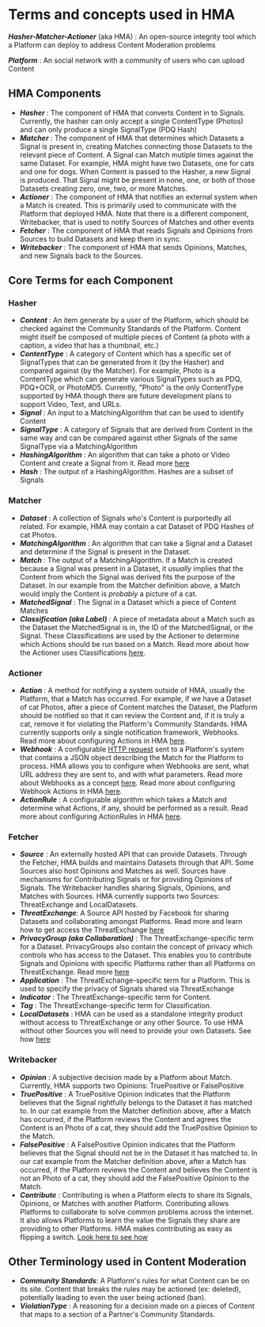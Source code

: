# Terms and concepts used in HMA

_**Hasher-Matcher-Actioner**_ (aka HMA) : An open-source integrity tool which a Platform can deploy to address Content Moderation problems

_**Platform**_ : An social network with a community of users who can upload Content

## HMA Components
- _**Hasher**_ : The component of HMA that converts Content in to Signals. Currently, the hasher can only accept a single ContentType (Photos) and can only produce a single SignalType (PDQ Hash)
- _**Matcher**_ : The component of HMA that determines which Datasets a Signal is present in, creating Matches connecting those Datasets to the relevant piece of Content. A Signal can Match mutiple times against the same Dataset. For example, HMA might have two Datasets, one for cats and one for dogs. When Content is passed to the Hasher, a new Signal is produced. That Signal might be present in none, one, or both of those Datasets creating zero, one, two, or more Matches.
- _**Actioner**_ : The component of HMA that notifies an external system when a Match is created. This is primarily used to communicate with the Platform that deployed HMA. Note that there is a different component, Writebacker, that is used to notify Sources of Matches and other events
- _**Fetcher**_ : The component of HMA that reads Signals and Opinions from Sources to build Datasets and keep them in sync.
- _**Writebacker**_ : The component of HMA that sends Opinions, Matches, and new Signals back to the Sources.

## Core Terms for each Component
### Hasher
   - _**Content**_ : An item generate by a user of the Platform, which should be checked against the Community Standards of the Platform. Content might itself be composed of multiple pieces of Content (a photo with a caption, a video that has a thumbnail, etc.)
   - _**ContentType**_ : A category of Content which has a specific set of SignalTypes that can be generated from it (by the Hasher) and  compared against (by the Matcher). For example, Photo is a ContentType which can generate various SignalTypes such as PDQ, PDQ+OCR, or PhotoMD5. Currently, "Photo" is the only ContentType supported by HMA though there are future development plans to support Video, Text, and URLs.
   - _**Signal**_ : An input to a MatchingAlgorithm that can be used to identify Content
   - _**SignalType**_ : A category of Signals that are derived from Content in the same way and can be compared against other Signals of the same SignalType via a MatchingAlgorithm
   - _**HashingAlgorithm**_ : An algorithm that can take a photo or Video Content and create a Signal from it. Read more [here](https://en.wikipedia.org/wiki/Perceptual_hashing)
   - _**Hash**_ : The output of a HashingAlgorithm. Hashes are a subset of Signals

### Matcher
   - _**Dataset**_ : A collection of Signals who's Content is purportedly all related. For example, HMA may contain a cat Dataset of PDQ Hashes of cat Photos.
   - _**MatchingAlgorithm**_ : An algorithm that can take a Signal and a Dataset and determine if the Signal is present in the Dataset.
   - _**Match**_ : The output of a MatchingAlgorithm. If a Match is created because a Signal was present in a Dataset, it _usually_ implies that the Content from which the Signal was derived fits the purpose of the Dataset. In our example from the Matcher definition above, a Match would imply the Content is _probably_ a picture of a cat.
   - _**MatchedSignal**_ : The Signal in a Dataset which a piece of Content Matches
   - _**Classification (aka Label)**_ : A piece of metadata about a Match such as the Dataset the MatchedSignal is in, the ID of the MatchedSignal, or the  Signal. These Classifications are used by the Actioner to determine which Actions should be run based on a Match. Read more about how the Actioner uses Classifications [here](Action-Rule-Evaluation).

### Actioner
   - _**Action**_ : A method for notifying a system outside of HMA, usually the Platform, that a Match has occurred. For example, if we have a Dataset of cat Photos, after a piece of Content matches the Dataset, the Platform should be notified so that it can review the Content and, if it is truly a cat, remove it for violating the Platform's Community Standards. HMA currently supports only a single notification framework, Webhooks. Read more about configuring Actions in HMA [here](https://github.com/facebook/ThreatExchange/wiki/Tutorial:-How-to-Notify-My-System-when-My-Content-Matches-a-Dataset).
   - _**Webhook**_ : A configurable [HTTP request](https://en.wikipedia.org/wiki/Hypertext_Transfer_Protocol) sent to a Platform's system that contains a JSON object describing the Match for the Platform to process. HMA allows you to configure when Webhooks are sent, what URL address they are sent to, and with what parameters. Read more about Webhooks as a concept [here](https://sendgrid.com/blog/whats-webhook/). Read more about configuring Webhook Actions in HMA [here](https://github.com/facebook/ThreatExchange/wiki/Tutorial:-How-to-Notify-My-System-when-My-Content-Matches-a-Dataset).
   - _**ActionRule**_ : A configurable algorithm which takes a Match and determine what Actions, if any, should be performed as a result. Read more about configuring ActionRules in HMA [here](Action-Rule-Evaluation).

### Fetcher
   - _**Source**_ : An externally hosted API that can provide Datasets. Through the Fetcher, HMA builds and maintains Datasets through that API. Some Sources also host Opinions and Matches as well. Sources have mechanisms for Contributing Signals or for providing Opinions of Signals. The Writebacker handles sharing Signals, Opinions, and Matches with Sources. HMA currently supports two Sources: ThreatExchange and LocalDatasets.
   - _**ThreatExchange**_: A Source API hosted by Facebook for sharing Datasets and collaborating amongst Platforms. Read more and learn how to get access the ThreatExchange [here](https://developers.facebook.com/docs/threat-exchange/getting-started)
   - _**PrivacyGroup (aka Collaboration)**_ : The ThreatExchange-specific term for a Dataset. PrivacyGroups also contain the concept of privacy which controls who has access to the Dataset. This enables you to contribute Signals and Opinions with specific Platforms rather than all Platforms on ThreatExchange. Read more [here](https://developers.facebook.com/docs/threat-exchange/reference/apis/threat-privacy-group/)
   - _**Application**_ : The ThreatExchange-specific term for a Platform. This is used to specify the privacy of Signals shared via ThreatExchange
   - _**Indicator**_ : The ThreatExchange-specific term for Content.
   - _**Tag**_ : The ThreatExchange-specific term for Classification.
   - _**LocalDatasets**_ : HMA can be used as a standalone integrity product without access to ThreatExchange or any other Source. To use HMA without other Sources you will need to provide your own Datasets. See how [here](https://github.com/facebook/ThreatExchange/wiki/Tutorial:-Uploading-Datasets-to-HMA)

### Writebacker
   - _**Opinion**_ : A subjective decision made by a Platform about Match. Currently, HMA supports two Opinions: TruePositive or FalsePositive
   - **_TruePositive_** : A TruePositive Opinion indicates that the Platform believes that the Signal rightfully belongs to the Dataset it has matched to. In our cat example from the Matcher definition above, after a Match has occurred, if the Platform reviews the Content and agrees the Content is an Photo of a cat, they should add the TruePositive Opinion to the Match.
   - **_FalsePositive_** : A FalsePositive Opinion indicates that the Platform believes that the Signal should not be in the Dataset it has matched to. In our cat example from the Matcher definition above, after a Match has occurred, if the Platform reviews the Content and believes the Content is not an Photo of a cat, they should add the FalsePositive Opinion to the Match.
   - _**Contribute**_ : Contributing is when a Platform elects to share its Signals, Opinions, or Matches with another Platform. Contributing allows Platforms to collaborate to solve common problems across the internet. It also allows Platforms to learn the value the Signals they share are providing to other Platforms. HMA makes contributing as easy as flipping a switch. [Look here to see how](https://github.com/facebook/ThreatExchange/wiki/How-to-disable-writebacks-to-ThreatExchange)


## Other Terminology used in Content Moderation
- _**Community Standards**_: A Platform's rules for what Content can be on its site. Content that breaks the rules may be actioned (ex: deleted), potentially leading to even the user being actioned (ban).
- _**ViolationType**_ : A reasoning for a decision made on a pieces of Content that maps to a section of a Partner's Community Standards.